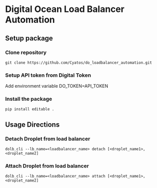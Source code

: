 # Digital Ocean Load Balancer Automation

## Setup package
### Clone repository
`git clone https://github.com/Cyatos/do_loadbalancer_automation.git`
### Setup API token from Digital Token
Add environment variable DO_TOKEN=API_TOKEN
### Install the package
`pip install editable .`

## Usage Directions
### Detach Droplet from load balancer
`dolb_cli --lb_name=<loadbalancer_name> detach [<droplet_name1>, <droplet_name2]`
### Attach Droplet from load balancer
`dolb_cli --lb_name=<loadbalancer_name> attach [<droplet_name1>, <droplet_name2]`
